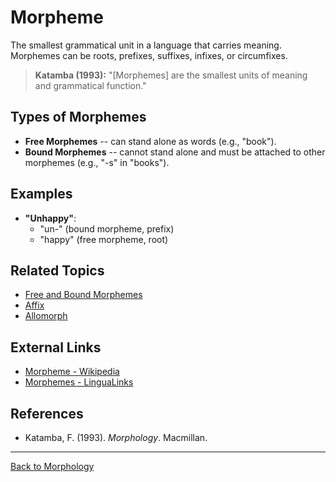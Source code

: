 # Morpheme

The smallest grammatical unit in a language that carries meaning. Morphemes can be roots, prefixes, suffixes, infixes, or circumfixes.

> **Katamba (1993):**
> "[Morphemes] are the smallest units of meaning and grammatical function."

## Types of Morphemes

- **Free Morphemes** -- can stand alone as words (e.g., "book").
- **Bound Morphemes** -- cannot stand alone and must be attached to other morphemes (e.g., "-s" in "books").

## Examples

- **"Unhappy"**:
  - "un-" (bound morpheme, prefix)
  - "happy" (free morpheme, root)

## Related Topics

- [Free and Bound Morphemes](Free-and-Bound-Morphemes.md)
- [Affix](Affix.md)
- [Allomorph](Allomorph.md)

## External Links

- [Morpheme - Wikipedia](https://en.wikipedia.org/wiki/Morpheme)
- [Morphemes - LinguaLinks](https://www.sil.org/lingualinks/languagelearning/OtherResources/GudlnsFrALnggAndCltrLrnrs/Morphemes.htm)

## References

- Katamba, F. (1993). *Morphology*. Macmillan.

---

[Back to Morphology](../README.md)
